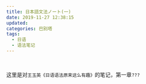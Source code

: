 ```yaml
---
title: 日本語文法ノート(一)
date: 2019-11-27 12:38:15
updated:
categories: 巴别塔
tags:
  - 日语
  - 语法笔记
---
```


<br/>

这里是对`王玉英《日语语法原来这么有趣》`的笔记，第一章`???`
